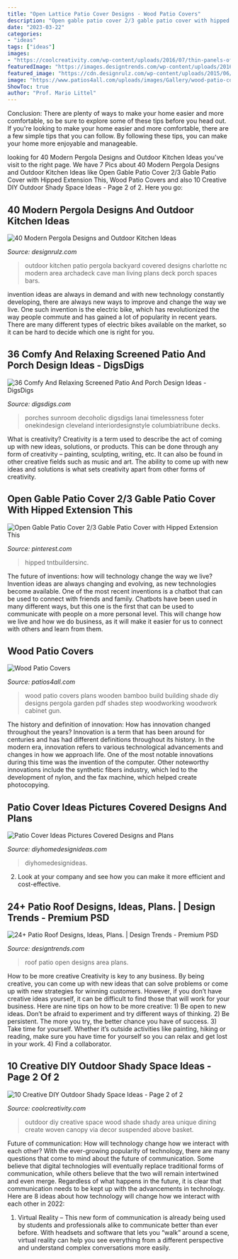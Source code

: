 ```yaml
---
title: "Open Lattice Patio Cover Designs - Wood Patio Covers"
description: "Open gable patio cover 2/3 gable patio cover with hipped extension this"
date: "2023-03-22"
categories:
- "ideas"
tags: ["ideas"]
images:
- "https://coolcreativity.com/wp-content/uploads/2016/07/thin-panels-of-wood-woven-shade.jpg"
featuredImage: "https://images.designtrends.com/wp-content/uploads/2016/03/16062506/Open-Area-Patio-Roof-Design.jpg"
featured_image: "https://cdn.designrulz.com/wp-content/uploads/2015/06/desingrul-pergola-6.jpg"
image: "https://www.patios4all.com/uploads/images/Gallery/wood-patio-covers/wood-patio-cover-3.jpg"
ShowToc: true
author: "Prof. Mario Littel"
---
```



Conclusion: There are plenty of ways to make your home easier and more comfortable, so be sure to explore some of these tips before you head out.
If you're looking to make your home easier and more comfortable, there are a few simple tips that you can follow. By following these tips, you can make your home more enjoyable and manageable.

	

		
looking for 40 Modern Pergola Designs and Outdoor Kitchen Ideas you've visit to the right page. We have 7 Pics about 40 Modern Pergola Designs and Outdoor Kitchen Ideas like Open Gable Patio Cover 2/3 Gable Patio Cover with Hipped Extension This, Wood Patio Covers and also 10 Creative DIY Outdoor Shady Space Ideas - Page 2 of 2. Here you go:
		
    
## 40 Modern Pergola Designs And Outdoor Kitchen Ideas

<img loading=lazy src="https://cdn.designrulz.com/wp-content/uploads/2015/06/desingrul-pergola-6.jpg" onerror="this.onerror=null;this.src='https://tse3.mm.bing.net/th?id=OIP.0KgZXq8xrc0ZrMYARZyt1AHaGj&amp;pid=15.1';" alt="40 Modern Pergola Designs and Outdoor Kitchen Ideas">

_Source: designrulz.com_

>outdoor kitchen patio pergola backyard covered designs charlotte nc modern area archadeck cave man living plans deck porch spaces bars. 

	

invention ideas are always in demand and with new technology constantly developing, there are always new ways to improve and change the way we live. One such invention is the electric bike, which has revolutionized the way people commute and has gained a lot of popularity in recent years. There are many different types of electric bikes available on the market, so it can be hard to decide which one is right for you.

    
## 36 Comfy And Relaxing Screened Patio And Porch Design Ideas - DigsDigs

<img loading=lazy src="https://www.digsdigs.com/photos/comfy-and-relaxing-screened-patio-design-ideas-30-554x737.jpg" onerror="this.onerror=null;this.src='https://tse4.mm.bing.net/th?id=OIP.j6HBl8d2bTR50mg9fNBhnAHaJ2&amp;pid=15.1';" alt="36 Comfy And Relaxing Screened Patio And Porch Design Ideas - DigsDigs">

_Source: digsdigs.com_

>porches sunroom decoholic digsdigs lanai timelessness foter onekindesign cleveland interiordesignstyle columbiatribune decks. 

	

What is creativity?
Creativity is a term used to describe the act of coming up with new ideas, solutions, or products. This can be done through any form of creativity – painting, sculpting, writing, etc. It can also be found in other creative fields such as music and art. The ability to come up with new ideas and solutions is what sets creativity apart from other forms of creativity.

    
## Open Gable Patio Cover 2/3 Gable Patio Cover With Hipped Extension This

<img loading=lazy src="https://i.pinimg.com/736x/ab/71/b3/ab71b35f149a52dd892522ec1b7c416c.jpg" onerror="this.onerror=null;this.src='https://tse4.mm.bing.net/th?id=OIP.KOPRStlrbYzyNtExW-CchwHaGP&amp;pid=15.1';" alt="Open Gable Patio Cover 2/3 Gable Patio Cover with Hipped Extension This">

_Source: pinterest.com_

>hipped tntbuildersinc. 

	

The future of inventions: how will technology change the way we live?
Invention ideas are always changing and evolving, as new technologies become available. One of the most recent inventions is a chatbot that can be used to connect with friends and family. Chatbots have been used in many different ways, but this one is the first that can be used to communicate with people on a more personal level. This will change how we live and how we do business, as it will make it easier for us to connect with others and learn from them.

    
## Wood Patio Covers

<img loading=lazy src="https://www.patios4all.com/uploads/images/Gallery/wood-patio-covers/wood-patio-cover-3.jpg" onerror="this.onerror=null;this.src='https://tse3.mm.bing.net/th?id=OIP.clVU0vJhJZ68O5Gx985L_gHaDc&amp;pid=15.1';" alt="Wood Patio Covers">

_Source: patios4all.com_

>wood patio covers plans wooden bamboo build building shade diy designs pergola garden pdf shades step woodworking woodwork cabinet gun. 

	

The history and definition of innovation: How has innovation changed throughout the years?
Innovation is a term that has been around for centuries and has had different definitions throughout its history. In the modern era, innovation refers to various technological advancements and changes in how we approach life. One of the most notable innovations during this time was the invention of the computer. Other noteworthy innovations include the synthetic fibers industry, which led to the development of nylon, and the fax machine, which helped create photocopying.

    
## Patio Cover Ideas Pictures Covered Designs And Plans

<img loading=lazy src="https://diyhomedesignideas.com/photos/template/dtyj4xov2nbfqjubhv9e.jpeg" onerror="this.onerror=null;this.src='https://tse3.mm.bing.net/th?id=OIP.7lU1zUfvsk6Y5ubGrP6-SAHaE8&amp;pid=15.1';" alt="Patio Cover Ideas Pictures Covered Designs and Plans">

_Source: diyhomedesignideas.com_

>diyhomedesignideas. 

	

2. Look at your company and see how you can make it more efficient and cost-effective.

    
## 24+ Patio Roof Designs, Ideas, Plans. | Design Trends - Premium PSD

<img loading=lazy src="https://images.designtrends.com/wp-content/uploads/2016/03/16062506/Open-Area-Patio-Roof-Design.jpg" onerror="this.onerror=null;this.src='https://tse3.mm.bing.net/th?id=OIP.-5MHpUZ3Xgp_PNmDtq5YZQHaE8&amp;pid=15.1';" alt="24+ Patio Roof Designs, Ideas, Plans. | Design Trends - Premium PSD">

_Source: designtrends.com_

>roof patio open designs area plans. 

	

How to be more creative
Creativity is key to any business. By being creative, you can come up with new ideas that can solve problems or come up with new strategies for winning customers. However, if you don’t have creative ideas yourself, it can be difficult to find those that will work for your business. Here are nine tips on how to be more creative: 1) Be open to new ideas. Don’t be afraid to experiment and try different ways of thinking. 2) Be persistent. The more you try, the better chance you have of success. 3) Take time for yourself. Whether it’s outside activities like painting, hiking or reading, make sure you have time for yourself so you can relax and get lost in your work. 4) Find a collaborator.

    
## 10 Creative DIY Outdoor Shady Space Ideas - Page 2 Of 2

<img loading=lazy src="https://coolcreativity.com/wp-content/uploads/2016/07/thin-panels-of-wood-woven-shade.jpg" onerror="this.onerror=null;this.src='https://tse3.mm.bing.net/th?id=OIP.wrC-OkfuzZX47A_ZmFLAjAHaJ4&amp;pid=15.1';" alt="10 Creative DIY Outdoor Shady Space Ideas - Page 2 of 2">

_Source: coolcreativity.com_

>outdoor diy creative space wood shade shady area unique dining create woven canopy via decor suspended above basket. 

	

Future of communication: How will technology change how we interact with each other?
With the ever-growing popularity of technology, there are many questions that come to mind about the future of communication. Some believe that digital technologies will eventually replace traditional forms of communication, while others believe that the two will remain intertwined and even merge. Regardless of what happens in the future, it is clear that communication needs to be kept up with the advancements in technology. Here are 8 ideas about how technology will change how we interact with each other in 2022: 
1. Virtual Reality – This new form of communication is already being used by students and professionals alike to communicate better than ever before. With headsets and software that lets you “walk” around a scene, virtual reality can help you see everything from a different perspective and understand complex conversations more easily. 


